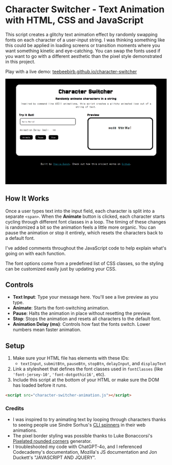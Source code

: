 # Character Switcher - Text Animation with HTML, CSS and JavaScript

This script creates a glitchy text animation effect by randomly swapping fonts on each character of a user-input string. I was thinking something like this could be applied in loading screens or transition moments where you want something kinetic and eye-catching. You can swap the fonts used if you want to go with a different aesthetic than the pixel style demonstrated in this project.

Play with a live demo: [teebeebirb.github.io/character-switcher](https://teebeebirb.github.io/character-switcher/)

![Screenshot of Character Switcher](https://raw.githubusercontent.com/teebeebirb/character-switcher/refs/heads/main/character-switcher-demo.png)

## How It Works

Once a user types text into the input field, each character is split into a separate `<span>`. When the **Animate** button is clicked, each character starts cycling through different font classes in a loop. The timing of these changes is randomized a bit so the animation feels a little more organic. You can pause the animation or stop it entirely, which resets the characters back to a default font.

I've added comments throughout the JavaScript code to help explain what's going on with each function.

The font options come from a predefined list of CSS classes, so the styling can be customized easily just by updating your CSS.

## Controls

- **Text Input**: Type your message here. You'll see a live preview as you type.
- **Animate**: Starts the font-switching animation.
- **Pause**: Halts the animation in place without resetting the preview.
- **Stop**: Stops the animation and resets all characters to the default font.
- **Animation Delay (ms)**: Controls how fast the fonts switch. Lower numbers mean faster animation.

## Setup

1. Make sure your HTML file has elements with these IDs:
   - `textInput`, `submitBtn`, `pauseBtn`, `stopBtn`, `delayInput`, and `displayText`
2. Link a stylesheet that defines the font classes used in `fontClasses` (like `'font-jersey-10'`, `'font-dotgothic16'`, etc).
3. Include this script at the bottom of your HTML or make sure the DOM has loaded before it runs.

```html
<script src="character-switcher-animation.js"></script>
```

### Credits

- I was inspired to try animating text by looping through characters thanks to seeing people use Sindre Sorhus's [CLI spinners](https://github.com/sindresorhus/cli-spinners) in their web animations.
- The pixel border styling was possible thanks to Luke Bonaccorsi's [Pixelated rounded corners](https://pixelcorners.lukeb.co.uk/?radius=8&multiplier=4) generator.
- I troubleshooted my code with ChatGPT-4o, and I referenced Codecademy's documentation, Mozilla's JS documentation and Jon Duckett's "JAVASCRIPT AND JQUERY".
